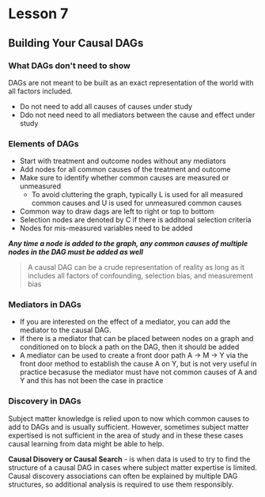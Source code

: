 # Lesson 7

## Building Your Causal DAGs

### What DAGs don't need to show

DAGs are not meant to be built as an exact representation of the world with all
factors included.

* Do not need to add all causes of causes under study
* Ddo not need need to all mediators between the cause and effect under study

### Elements of DAGs

* Start with treatment and outcome nodes without any mediators
* Add nodes for all common causes of the treatment and outcome
* Make sure to identify whether common causes are measured or unmeasured
  * To avoid cluttering the graph, typically L is used for all measured common
    causes and U is used for unmeasured common causes
* Common way to draw dags are left to right or top to bottom
* Selection nodes are denoted by C if there is additonal selection criteria
* Nodes for mis-measured variables need to be added

***Any time a node is added to the graph, any common causes of multiple nodes
in the DAG must be added as well***

> A causal DAG can be a crude representation of reality as long as it includes
> all factors of confounding, selection bias, and measurement bias

### Mediators in DAGs

* If you are interested on the effect of a mediator, you can add the mediator to
  the causal DAG.
* If there is a mediator that can be placed between nodes on a graph and
  conditioned on to block a path on the DAG, then it should be added 
* A mediator can be used to create a front door path A -> M -> Y via the front 
  door method to establish the cause A on Y, but is not very useful in practice
  becasuse the mediator must have not common causes of A and Y and this has not
  been the case in practice

### Discovery in DAGs

Subject matter knowledge is relied upon to now which common causes to add to
DAGs and is usually sufficient.  However, sometimes subject matter expertised
is not sufficient in the area of study and in these these cases causal learning
from data might be able to help.

**Causal Disovery or Causal Search** - is when data is used to try to find the
structure of a causal DAG in cases where subject matter expertise is limited.
Causal discovery associations can often be explained by multiple DAG
structures, so additional analysis is required to use them responsibly.

